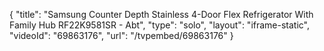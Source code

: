 {
    "title": "Samsung Counter Depth Stainless 4-Door Flex Refrigerator With Family Hub RF22K9581SR - Abt",
    "type": "solo",
    "layout": "iframe-static",
    "videoId": "69863176",
    "url": "\/tvpembed\/69863176"
}